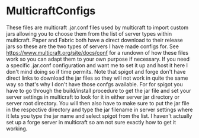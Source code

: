 # MulticraftConfigs
These files are multicraft .jar.conf files used by multicraft to import custom jars allowing you to choose them from the list of server types within multicraft.  Paper and Fabric both have a direct download to their release jars so these are the two types of servers I have made configs for.  See https://www.multicraft.org/site/docs/conf for a rundown of how these files work so you can adapt them to your own purpose if necessary.  If you need a specific .jar.conf configuration and want me to set it up and host it here I don't mind doing so if time permits.  Note that spigot and forge don't have direct links to download the jar files so they will not work in quite the same way so that's why I don't have those confgs available.  For for spigot you have to go through the build/install procedure to get the jar file and set your server settings in multicraft to look for it in either server jar directory or server root directory.  You will then also have to make sure to put the jar file in the respective directory and type the jar filename in server settings where it lets you type the jar name and select spigot from the list. I haven't actually set up a forge server in multicraft so am not sure exactly how to get it working.
